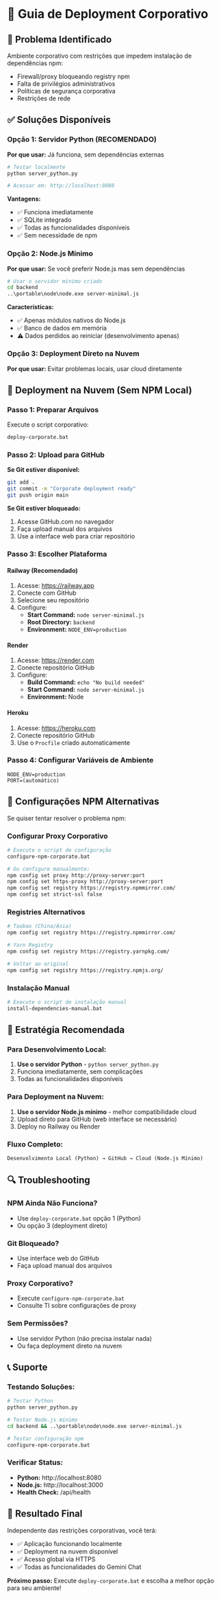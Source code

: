# 🏢 Guia de Deployment Corporativo

## 🚨 Problema Identificado
Ambiente corporativo com restrições que impedem instalação de dependências npm:
- Firewall/proxy bloqueando registry npm
- Falta de privilégios administrativos
- Políticas de segurança corporativa
- Restrições de rede

## ✅ Soluções Disponíveis

### **Opção 1: Servidor Python (RECOMENDADO)**
**Por que usar:** Já funciona, sem dependências externas

```bash
# Testar localmente
python server_python.py

# Acessar em: http://localhost:8080
```

**Vantagens:**
- ✅ Funciona imediatamente
- ✅ SQLite integrado
- ✅ Todas as funcionalidades disponíveis
- ✅ Sem necessidade de npm

### **Opção 2: Node.js Mínimo**
**Por que usar:** Se você preferir Node.js mas sem dependências

```bash
# Usar o servidor mínimo criado
cd backend
..\portable\node\node.exe server-minimal.js
```

**Características:**
- ✅ Apenas módulos nativos do Node.js
- ✅ Banco de dados em memória
- ⚠️ Dados perdidos ao reiniciar (desenvolvimento apenas)

### **Opção 3: Deployment Direto na Nuvem**
**Por que usar:** Evitar problemas locais, usar cloud diretamente

## 🚀 Deployment na Nuvem (Sem NPM Local)

### **Passo 1: Preparar Arquivos**
Execute o script corporativo:
```bash
deploy-corporate.bat
```

### **Passo 2: Upload para GitHub**

**Se Git estiver disponível:**
```bash
git add .
git commit -m "Corporate deployment ready"
git push origin main
```

**Se Git estiver bloqueado:**
1. Acesse GitHub.com no navegador
2. Faça upload manual dos arquivos
3. Use a interface web para criar repositório

### **Passo 3: Escolher Plataforma**

#### **Railway (Recomendado)**
1. Acesse: https://railway.app
2. Conecte com GitHub
3. Selecione seu repositório
4. Configure:
   - **Start Command:** `node server-minimal.js`
   - **Root Directory:** `backend`
   - **Environment:** `NODE_ENV=production`

#### **Render**
1. Acesse: https://render.com
2. Conecte repositório GitHub
3. Configure:
   - **Build Command:** `echo "No build needed"`
   - **Start Command:** `node server-minimal.js`
   - **Environment:** Node

#### **Heroku**
1. Acesse: https://heroku.com
2. Conecte repositório GitHub
3. Use o `Procfile` criado automaticamente

### **Passo 4: Configurar Variáveis de Ambiente**
```env
NODE_ENV=production
PORT=(automático)
```

## 🔧 Configurações NPM Alternativas

Se quiser tentar resolver o problema npm:

### **Configurar Proxy Corporativo**
```bash
# Execute o script de configuração
configure-npm-corporate.bat

# Ou configure manualmente:
npm config set proxy http://proxy-server:port
npm config set https-proxy http://proxy-server:port
npm config set registry https://registry.npmmirror.com/
npm config set strict-ssl false
```

### **Registries Alternativos**
```bash
# Taobao (China/Ásia)
npm config set registry https://registry.npmmirror.com/

# Yarn Registry
npm config set registry https://registry.yarnpkg.com/

# Voltar ao original
npm config set registry https://registry.npmjs.org/
```

### **Instalação Manual**
```bash
# Execute o script de instalação manual
install-dependencies-manual.bat
```

## 🎯 Estratégia Recomendada

### **Para Desenvolvimento Local:**
1. **Use o servidor Python** - `python server_python.py`
2. Funciona imediatamente, sem complicações
3. Todas as funcionalidades disponíveis

### **Para Deployment na Nuvem:**
1. **Use o servidor Node.js mínimo** - melhor compatibilidade cloud
2. Upload direto para GitHub (web interface se necessário)
3. Deploy no Railway ou Render

### **Fluxo Completo:**
```
Desenvolvimento Local (Python) → GitHub → Cloud (Node.js Mínimo)
```

## 🔍 Troubleshooting

### **NPM Ainda Não Funciona?**
- Use `deploy-corporate.bat` opção 1 (Python)
- Ou opção 3 (deployment direto)

### **Git Bloqueado?**
- Use interface web do GitHub
- Faça upload manual dos arquivos

### **Proxy Corporativo?**
- Execute `configure-npm-corporate.bat`
- Consulte TI sobre configurações de proxy

### **Sem Permissões?**
- Use servidor Python (não precisa instalar nada)
- Ou faça deployment direto na nuvem

## 📞 Suporte

### **Testando Soluções:**
```bash
# Testar Python
python server_python.py

# Testar Node.js mínimo
cd backend && ..\portable\node\node.exe server-minimal.js

# Testar configuração npm
configure-npm-corporate.bat
```

### **Verificar Status:**
- **Python:** http://localhost:8080
- **Node.js:** http://localhost:3000
- **Health Check:** /api/health

## 🎉 Resultado Final

Independente das restrições corporativas, você terá:
- ✅ Aplicação funcionando localmente
- ✅ Deployment na nuvem disponível
- ✅ Acesso global via HTTPS
- ✅ Todas as funcionalidades do Gemini Chat

**Próximo passo:** Execute `deploy-corporate.bat` e escolha a melhor opção para seu ambiente!
